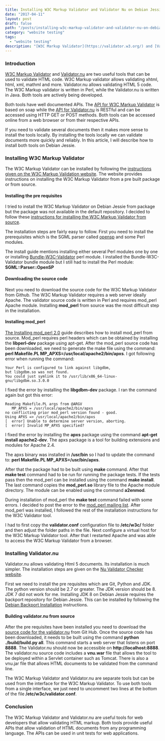 ```yaml
---
title: Installing W3C Markup Validator and Validator Nu on Debian Jessie
date: "2017-04-11"
layout: post
draft: false
path: "/posts/installing-w3c-markup-validator-and-validator-nu-on-debian-jessie"
category: "website testing"
tags:
  - "website testing"
description: "[W3C Markup Validator](https://validator.w3.org/) and [Validator.nu](https://html5.validator.nu/) are two useful tools that can be used to validate html code. W3C Markup validator allows validating xhtml, html, xml, mathml and more. Validator.nu allows validating Html 5 code. The W3C Markup validator is written in perl, while the Validator.nu is written in Java. Both tools are actively being developed."
---
```


### Introduction
[W3C Markup Validator](https://validator.w3.org/) and [Validator.nu](https://html5.validator.nu/) are two useful tools that can be used to validate HTML code. W3C Markup validator allows validating xhtml, html, xml, mathml and more. Validator.nu allows validating HTML 5 code. The W3C Markup validator is written in Perl, while the Validator.nu is written in Java. Both tools are actively being developed.

Both tools have well documented APIs. The [API for W3C Markup Validator](https://validator.w3.org/docs/api.html) is based on soap while the [API for Validator.nu](https://wiki.whatwg.org/wiki/Validator.nu_Web_Service_Interface) is RESTful and can be accessed using HTTP GET or POST methods. Both tools can be accessed online from a web browser or from their respective APIs.

If you need to validate several documents then it makes more sense to install the tools locally. By installing the tools locally we can validate documents more quickly and reliably. In this article, I will describe how to install both tools on Debian Jessie.

### Installing W3C Markup Validator
The W3C Markup Validator can be installed by following the [instructions given on the W3C Markup Validation website](https://validator.w3.org/docs/install.html). The website provides instructions on installing the W3C Markup Validator from a pre built package or from source.

#### Installing the pre requisites
I tried to install the W3C Markup Validator on Debian Jessie from package but the package was not available in the default repository. I decided to follow these [instructions for installing the W3C Markup Validator from source](https://validator.w3.org/docs/install.html#install-fromsource).

The installation steps are fairly easy to follow. First you need to install the prerequisites which is the SGML parser called [opensp](https://sourceforge.net/projects/openjade/) and some Perl modules.

The install guide mentions installing either several Perl modules one by one or installing [Bundle-W3C-Validator](http://search.cpan.org/dist/Bundle-W3C-Validator/) perl module. I installed the Bundle-W3C-Validator bundle module but I still had to install the Perl module: **SGML::Parser::OpenSP**

#### Downloading the source code
Next you need to download the source code for the W3C Markup Validator from Github. The W3C Markup Validator requires a web server ideally Apache. The validator source code is written in Perl and requires mod_perl Apache module. Installing **mod_perl** from source was the most difficult step in the installation.

#### Installing mod_perl
[The Installing mod_perl 2.0](https://perl.apache.org/docs/2.0/user/install/install.html) guide describes how to install mod_perl from source. Mod_perl requires perl headers which can be obtained by installing the **libperl-dev** package using apt-get. After the mod_perl source code has been downloaded, we need to generate the make file using the command: **perl Makefile.PL MP_APXS=/usr/local/apache2/bin/apxs**. I got following error when running the command:

```
Your Perl is configured to link against libgdbm,
but libgdbm.so was not found.
You could just symlink it to /usr/lib/x86_64-linux-gnu/libgdbm.so.3.0.0
```

I fixed the error by installing the **libgdbm-dev** package. I ran the command again but got this error:

```
Reading Makefile.PL args from @ARGV
   MP_APXS = /usr/local/apache2/bin/apxs
no conflicting prior mod_perl version found - good.
Using APXS => /usr/local/apache2/bin/apxs
[  error] Unable to determine server version, aborting.
[  error] Invalid MP_APXS specified?
```

I fixed the error by installing the **apxs** package using the command **apt-get install apache2-dev**. The apxs package is a tool for building extensions and modules for Apache 2.4.

The apxs binary was installed in **/usr/bin** so I had to update the command to: **perl Makefile.PL MP_APXS=/usr/bin/apxs**.

After that the package had to be built using **make** command. After that **make test** command had to be run for running the package tests. If the tests pass then the mod_perl can be installed using the command **make install**. The last command copies the **mod_perl.so** library file to the Apache module directory. The module can be enabled using the command **a2enmod**.

During installation of mod_perl the **make test** command failed with some errors. I decided to post the error to the [mod_perl mailing list](https://perl.apache.org/maillist/modperl.html#Subscription_Information). After mod_perl was installed, I followed the rest of the installation instructions for the W3C Validator tool.

I had to first copy the **validator.conf** configuration file to **/etc/w3c/** folder and then adjust the folder paths in the file. Next configure a virtual host for the W3C Markup Validator tool. After that I restarted Apache and was able to access the W3C Markup Validator from a browser.

### Installing Validator.nu
Validator.nu allows validating Html 5 documents. Its installation is much simpler. The installation steps are given on the [Nu Validator Checker website](https://validator.github.io/validator/#build-instructions).

First we need to install the pre requisites which are Git, Python and JDK. The python version should be 2.7 or greater. The JDK version should be 8. JDK 7 did not work for me. Installing JDK 8 on Debian Jessie requires the backport repository for Debian Jessie. This can be installed by following the [Debian Backport Installation](http://backports.debian.org/Instructions/) instructions.

#### Building validator.nu from source
After the pre requisites have been installed you need to download the [source code for the validator.nu](https://github.com/validator/validator) from Git Hub. Once the source code has been downloaded, it needs to be built using the command **python ./build/build.py all**. This command starts a web server that listens on port **8888**. The Validator.nu should now be accessible on **http://localhost:8888**. The validator.nu source code includes a **vnu.war** file that allows the tool to be deployed within a Servlet container such as Tomcat. There is also a vnu.jar file that allows HTML documents to be validated from the command line.

The W3C Markup Validator and Validator.nu are separate tools but can be used from the interface for the W3C Markup Validator. To use both tools from a single interface, we just need to uncomment two lines at the bottom of the file **/etc/w3c/validator.conf**.

### Conclusion
The W3C Markup Validator and Validator.nu are useful tools for web developers that allow validating HTML markup. Both tools provide useful APIs that allow validation of HTML documents from any programming language. The APIs can be used in unit tests for web applications.
